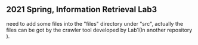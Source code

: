 ## 2021 Spring, Information Retrieval Lab3
need to add some files into the "files" directory under "src", actually the files can be got by the crawler tool developed by Lab1(In another repository ).
